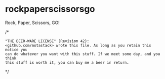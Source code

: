 # rockpaperscissorsgo
Rock, Paper, Scissors, GO!

/*

    "THE BEER-WARE LICENSE" (Revision 42):
    <github.com/notastack> wrote this file. As long as you retain this notice you
    can do whatever you want with this stuff. If we meet some day, and you think
    this stuff is worth it, you can buy me a beer in return.

*/
